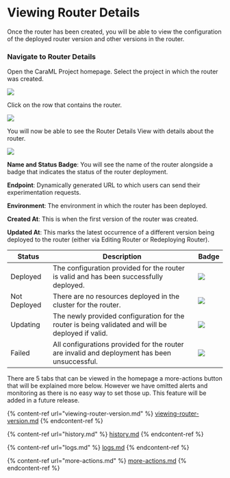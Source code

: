 # Viewing Router Details

Once the router has been created, you will be able to view the configuration of the deployed router version and other versions in the router.

### Navigate to Router Details

Open the CaraML Project homepage. Select the project in which the router was created.

![](../../../.gitbook/assets/projects\_dropdown.png)

Click on the row that contains the router.

![](../../../.gitbook/assets/router\_row.png)

You will now be able to see the Router Details View with details about the router.

![](../../../.gitbook/assets/router\_details\_header.png)

**Name and Status Badge**: You will see the name of the router alongside a badge that indicates the status of the router deployment.

**Endpoint**: Dynamically generated URL to which users can send their experimentation requests.

**Environment**: The environment in which the router has been deployed.

**Created At**: This is when the first version of the router was created.

**Updated At**: This marks the latest occurrence of a different version being deployed to the router (either via Editing Router or Redeploying Router).

| Status       | Description                                                                                       | Badge                                                          |
| ------------ | ------------------------------------------------------------------------------------------------- | -------------------------------------------------------------- |
| Deployed     | The configuration provided for the router is valid and has been successfully deployed.            | ![](../../../.gitbook/assets/deployed\_router\_badge.png)      |
| Not Deployed | There are no resources deployed in the cluster for the router.                                    | ![](../../../.gitbook/assets/not\_deployed\_router\_badge.png) |
| Updating     | The newly provided configuration for the router is being validated and will be deployed if valid. | ![](../../../.gitbook/assets/updating\_router\_badge.png)      |
| Failed       | All configurations provided for the router are invalid and deployment has been unsuccessful.      | ![](../../../.gitbook/assets/failed\_router\_badge.png)        |

There are 5 tabs that can be viewed in the homepage a more-actions button that will be explained more below. However we have omitted alerts and monitoring as there is no easy way to set those up. This feature will be added in a future release.

{% content-ref url="viewing-router-version.md" %}
[viewing-router-version.md](viewing-router-version.md)
{% endcontent-ref %}

{% content-ref url="history.md" %}
[history.md](history.md)
{% endcontent-ref %}

{% content-ref url="logs.md" %}
[logs.md](logs.md)
{% endcontent-ref %}

{% content-ref url="more-actions.md" %}
[more-actions.md](more-actions.md)
{% endcontent-ref %}

